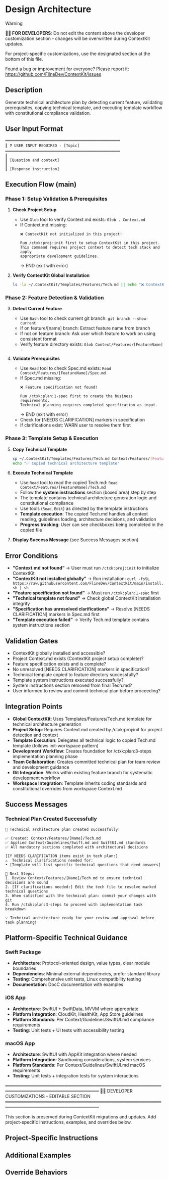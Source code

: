 # Design Architecture
<!-- Template Version: 0 | ContextKit: 0.0.0 | Updated: 2025-09-13 -->

> [!WARNING]
> **👩‍💻 FOR DEVELOPERS**: Do not edit the content above the developer customization section - changes will be overwritten during ContextKit updates.
>
> For project-specific customizations, use the designated section at the bottom of this file.
>
> Found a bug or improvement for everyone? Please report it: https://github.com/FlineDev/ContextKit/issues

## Description
Generate technical architecture plan by detecting current feature, validating prerequisites, copying technical template, and executing template workflow with constitutional compliance validation.

## User Input Format

```
═══════════════════════════════════════════════════
║ ❓ USER INPUT REQUIRED - [Topic]
═══════════════════════════════════════════════════
║
║ [Question and context]
║
║ [Response instruction]
```

## Execution Flow (main)

### Phase 1: Setup Validation & Prerequisites

1. **Check Project Setup**
   - Use `Glob` tool to verify Context.md exists: `Glob . Context.md`
   - If Context.md missing:
     ```
     ❌ ContextKit not initialized in this project!

     Run /ctxk:proj:init first to setup ContextKit in this project.
     This command requires project context to detect tech stack and apply
     appropriate development guidelines.
     ```
     → END (exit with error)

2. **Verify ContextKit Global Installation**
   ```bash
   ls -la ~/.ContextKit/Templates/Features/Tech.md || echo "❌ ContextKit not installed globally. Run: curl -fsSL https://raw.githubusercontent.com/FlineDev/ContextKit/main/install.sh | sh"
   ```

### Phase 2: Feature Detection & Validation

3. **Detect Current Feature**
   - Use `Bash` tool to check current git branch: `git branch --show-current`
   - If on feature/[name] branch: Extract feature name from branch
   - If not on feature branch: Ask user which feature to work on using consistent format
   - Verify feature directory exists: `Glob Context/Features/[FeatureName] .`

4. **Validate Prerequisites**
   - Use `Read` tool to check Spec.md exists: `Read Context/Features/[FeatureName]/Spec.md`
   - If Spec.md missing:
     ```
     ❌ Feature specification not found!

     Run /ctxk:plan:1-spec first to create the business requirements.
     Technical planning requires completed specification as input.
     ```
     → END (exit with error)
   - Check for [NEEDS CLARIFICATION] markers in specification
   - If clarifications exist: WARN user to resolve them first

### Phase 3: Template Setup & Execution

5. **Copy Technical Template**
   ```bash
   cp ~/.ContextKit/Templates/Features/Tech.md Context/Features/[FeatureName]/Tech.md
   echo "✅ Copied technical architecture template"
   ```

6. **Execute Technical Template**
   - Use `Read` tool to read the copied Tech.md: `Read Context/Features/[FeatureName]/Tech.md`
   - Follow the **system instructions** section (boxed area) step by step
   - The template contains technical architecture generation logic and constitutional compliance
   - Use tools (`Read`, `Edit`) as directed by the template instructions
   - **Template execution**: The copied Tech.md handles all context reading, guidelines loading, architecture decisions, and validation
   - **Progress tracking**: User can see checkboxes being completed in the copied file

7. **Display Success Message** (see Success Messages section)

## Error Conditions

- **"Context.md not found"** → User must run `/ctxk:proj:init` to initialize ContextKit
- **"ContextKit not installed globally"** → Run installation: `curl -fsSL https://raw.githubusercontent.com/FlineDev/ContextKit/main/install.sh | sh`
- **"Feature specification not found"** → Must run `/ctxk:plan:1-spec` first
- **"Technical template not found"** → Check global ContextKit installation integrity
- **"Specification has unresolved clarifications"** → Resolve [NEEDS CLARIFICATION] markers in Spec.md first
- **"Template execution failed"** → Verify Tech.md template contains system instructions section

## Validation Gates

- ContextKit globally installed and accessible?
- Project Context.md exists (ContextKit project setup complete)?
- Feature specification exists and is complete?
- No unresolved [NEEDS CLARIFICATION] markers in specification?
- Technical template copied to feature directory successfully?
- Template system instructions executed successfully?
- System instructions section removed from final Tech.md?
- User informed to review and commit technical plan before proceeding?

## Integration Points

- **Global ContextKit**: Uses Templates/Features/Tech.md template for technical architecture generation
- **Project Setup**: Requires Context.md created by /ctxk:proj:init for project detection and context
- **Template Execution**: Delegates all technical logic to copied Tech.md template (follows init-workspace pattern)
- **Development Workflow**: Creates foundation for /ctxk:plan:3-steps implementation planning phase
- **Team Collaboration**: Creates committed technical plan for team review and development guidance
- **Git Integration**: Works within existing feature branch for systematic development workflow
- **Workspace Integration**: Template inherits coding standards and constitutional overrides from workspace Context.md

## Success Messages

### Technical Plan Created Successfully
```
🎉 Technical architecture plan created successfully!

✅ Created: Context/Features/[Name]/Tech.md
✅ Applied Context/Guidelines/Swift.md and SwiftUI.md standards
✅ All mandatory sections completed with architectural decisions

[If NEEDS CLARIFICATION items exist in tech plan:]
⚠️  Technical clarifications needed for:
• [Template will list specific technical questions that need answers]

🔗 Next Steps:
1. Review Context/Features/[Name]/Tech.md to ensure technical decisions are sound
2. [If clarifications needed:] Edit the tech file to resolve marked technical questions
3. When satisfied with the technical plan: commit your changes with git
4. Run /ctxk:plan:3-steps to proceed with implementation task breakdown

💡 Technical architecture ready for your review and approval before task planning!
```

## Platform-Specific Technical Guidance

### Swift Package
- **Architecture**: Protocol-oriented design, value types, clear module boundaries
- **Dependencies**: Minimal external dependencies, prefer standard library
- **Testing**: Comprehensive unit tests, Linux compatibility testing
- **Documentation**: DocC documentation with examples

### iOS App  
- **Architecture**: SwiftUI + SwiftData, MVVM where appropriate
- **Platform Integration**: CloudKit, HealthKit, App Store guidelines
- **Platform Standards**: Per Context/Guidelines/SwiftUI.md compliance requirements
- **Testing**: Unit tests + UI tests with accessibility testing

### macOS App
- **Architecture**: SwiftUI with AppKit integration where needed
- **Platform Integration**: Sandboxing considerations, system services
- **Platform Standards**: Per Context/Guidelines/SwiftUI.md macOS requirements
- **Testing**: Unit tests + integration tests for system interactions

════════════════════════════════════════════════════════════════════════════════
👩‍💻 DEVELOPER CUSTOMIZATIONS - EDITABLE SECTION
════════════════════════════════════════════════════════════════════════════════

This section is preserved during ContextKit migrations and updates.
Add project-specific instructions, examples, and overrides below.

## Project-Specific Instructions

<!-- Add any project-specific guidance for technical architecture planning here -->

## Additional Examples

<!-- Add examples of architectural patterns that work well with your project -->

## Override Behaviors

<!-- Document any project-specific architectural requirement overrides here -->